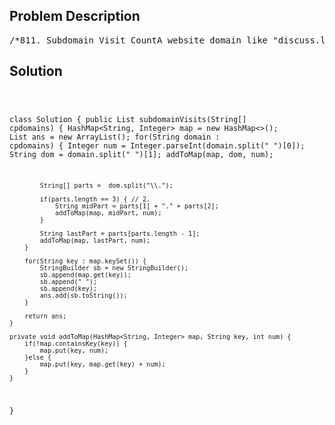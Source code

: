 <!--
<style>
  body { font-family: Arial, sans-serif; }
  .container { max-width: 700px; margin: 0 auto; padding: 10px; }
  .comment-block { background-color: #f9f9f9; padding: 10px; border-left: 5px solid #ccc; overflow-wrap: break-word; white-space: pre-wrap; }
  .code-block { background-color: #f4f4f4; padding: 10px; border: 1px solid #ddd; overflow-wrap: break-word; white-space: pre-wrap; }
</style>
-->

<div class='container'>
<h2>Problem Description</h2>
<div class='comment-block'>
<pre>
/*811. Subdomain Visit CountA website domain like "discuss.leetcode.com" consists of varioussubdomains.At the top level, we have "com", at the next level, we have "leetcode.com",and at the lowest level, "discuss.leetcode.com".When we visit a domain like "discuss.leetcode.com", we will also visit theparent domains "leetcode.com" and "com" implicitly.Now, call a "count-paired domain" to be a count (representing the number ofvisits this domain received), followed by a space, followed by the address. An example of a count-paired domain might be"9001 discuss.leetcode.com".We are given a list cpdomains of count-paired domains. We would like a listof count-paired domains, (in the same format as the input, and in any order), that explicitlycounts the number of visits to each subdomain.Example 1:Input:["9001 discuss.leetcode.com"]Output:["9001 discuss.leetcode.com", "9001 leetcode.com", "9001 com"]Explanation:We only have one website domain: "discuss.leetcode.com". As discussedabove, the subdomain "leetcode.com" and "com" will also be visited. So they will all be visited 9001 times.Example 2:Input:["900 google.mail.com", "50 yahoo.com", "1 intel.mail.com", "5 wiki.org"]Output:["901 mail.com","50 yahoo.com","900 google.mail.com","5 wiki.org","5org","1 intel.mail.com","951 com"]Explanation:We will visit "google.mail.com" 900 times, "yahoo.com" 50 times,"intel.mail.com" once and "wiki.org" 5 times.For the subdomains, we will visit "mail.com" 900 + 1 = 901 times, "com" 900+ 50 + 1 = 951 times, and "org" 5 times.Notes:The length of cpdomains will not exceed 100.The length of each domain name will not exceed 100.Each address will have either 1 or 2 "." characters.The input count in any count-paired domain will not exceed 10000.The answer output can be returned in any order.*/</pre>
</div>

<h2>Solution</h2>
<div class='code-block'>
<pre><code class='language-java'>

class Solution {
    public List<String> subdomainVisits(String[] cpdomains) {
        HashMap<String, Integer> map = new HashMap<>();
        List<String> ans = new ArrayList<String>();
        for(String domain : cpdomains) {
            Integer num = Integer.parseInt(domain.split(" ")[0]);
            String dom = domain.split(" ")[1];
            addToMap(map, dom, num);
    
            String[] parts =  dom.split("\\.");
                        
            if(parts.length == 3) { // 2.
                String midPart = parts[1] + "." + parts[2];
                addToMap(map, midPart, num);   
            }
            
            String lastPart = parts[parts.length - 1];
            addToMap(map, lastPart, num); 
        }
        
        for(String key : map.keySet()) {
            StringBuilder sb = new StringBuilder();
            sb.append(map.get(key));
            sb.append(" ");            
            sb.append(key);
            ans.add(sb.toString());
        }
        
        return ans;
    }
    
    private void addToMap(HashMap<String, Integer> map, String key, int num) {
        if(!map.containsKey(key)) {
            map.put(key, num);
        }else {
            map.put(key, map.get(key) + num);
        }
    }
}
</code></pre>
</div>
</div>

